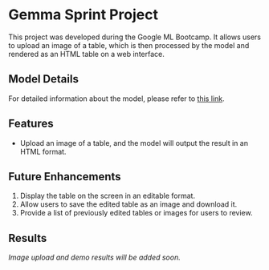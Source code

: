 # Gemma Sprint Project

This project was developed during the Google ML Bootcamp. It allows users to upload an image of a table, which is then processed by the model and rendered as an HTML table on a web interface.

## Model Details
For detailed information about the model, please refer to [this link](https://huggingface.co/qhfmshal/TRPaliGemma).

## Features
- Upload an image of a table, and the model will output the result in an HTML format.
  
## Future Enhancements
1. Display the table on the screen in an editable format.
2. Allow users to save the edited table as an image and download it.
3. Provide a list of previously edited tables or images for users to review.

## Results
*Image upload and demo results will be added soon.*
